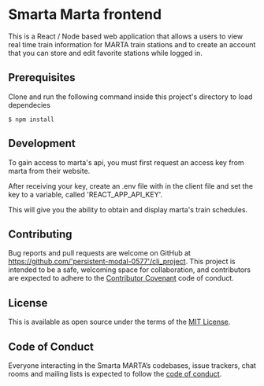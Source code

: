 # Smarta Marta frontend


This is a React / Node based web application that allows a users to view real time train information for MARTA train stations and to create an account that you can store and edit favorite stations while logged in.


## Prerequisites

Clone and run the following command inside this project's directory to load dependecies

`$ npm install`


## Development
To gain access to marta's api, you must first request an access key from marta from their website.

After receiving your key, create an .env file with in the client file and set the key to a variable, called 'REACT_APP_API_KEY'.

This will give you the ability to obtain and display marta's train schedules.


## Contributing

Bug reports and pull requests are welcome on GitHub at https://github.com/'persistent-modal-0577'/cli_project. This project is intended to be a safe, welcoming space for collaboration, and contributors are expected to adhere to the [Contributor Covenant](http://contributor-covenant.org) code of conduct.

## License

This is available as open source under the terms of the [MIT License](https://opensource.org/licenses/MIT).

## Code of Conduct

Everyone interacting in the Smarta MARTA’s codebases, issue trackers, chat rooms and mailing lists is expected to follow the [code of conduct](https://github.com/'persistent-modal-0577'/cli_project/blob/master/CODE_OF_CONDUCT.md).
